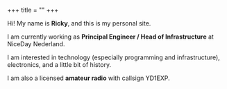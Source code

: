 +++
title = ""
+++

Hi! My name is **Ricky**, and this is my personal site. 

I am currently working as **Principal Engineer / Head of Infrastructure** at NiceDay Nederland. 

I am interested in technology (especially programming and infrastructure), electronics, and a little bit of history. 

I am also a licensed **amateur radio** with callsign YD1EXP.

